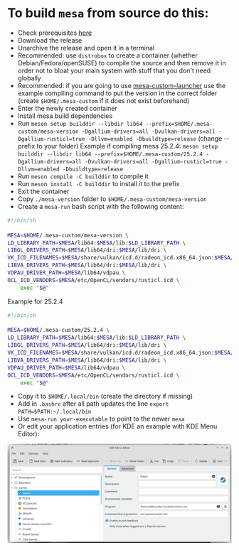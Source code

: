 # To build `mesa` from source do this:
* Check prerequisites [here](https://docs.mesa3d.org/install.html)
* Download the release
* Unarchive the release and open it in a terminal
* Recommended: use `distrobox` to create a container (whether Debian/Fedora/openSUSE) to compile the source and then remove it in order not to bloat your main system with stuff that you don't need globally
* Recommended: if you are going to use [mesa-custom-launcher](https://github.com/AleksandarBayrev/mesa-custom-launcher) use the example compiling command to put the version in the correct folder (create `$HOME/.mesa-custom` if it does not exist beforehand)
* Enter the newly created container
* Install mesa build dependencies
* Run `meson setup builddir --libdir lib64 --prefix=$HOME/.mesa-custom/mesa-version -Dgallium-drivers=all -Dvulkan-drivers=all -Dgallium-rusticl=true -Dllvm=enabled -Dbuildtype=release` (change --prefix to your folder)
Example if compiling mesa 25.2.4: `meson setup builddir --libdir lib64 --prefix=$HOME/.mesa-custom/25.2.4 -Dgallium-drivers=all -Dvulkan-drivers=all -Dgallium-rusticl=true -Dllvm=enabled -Dbuildtype=release`
* Run `meson compile -C builddir` to compile it
* Run `meson install -C builddir` to install it to the prefix
* Exit the container
* Copy `./mesa-version` folder to `$HOME/.mesa-custom/mesa-version`
* Create a `mesa-run` bash script with the following content:
```bash
#!/bin/sh

MESA=$HOME/.mesa-custom/mesa-version \
LD_LIBRARY_PATH=$MESA/lib64:$MESA/lib:$LD_LIBRARY_PATH \
LIBGL_DRIVERS_PATH=$MESA/lib64/dri:$MESA/lib/dri \
VK_ICD_FILENAMES=$MESA/share/vulkan/icd.d/radeon_icd.x86_64.json:$MESA/share/vulkan/icd.d/radeon_icd.x86.json \
LIBVA_DRIVERS_PATH=$MESA/lib64/dri:$MESA/lib/dri \
VDPAU_DRIVER_PATH=$MESA/lib64/vdpau \
OCL_ICD_VENDORS=$MESA/etc/OpenCL/vendors/rusticl.icd \
    exec "$@"
```
Example for 25.2.4
```bash
#!/bin/sh

MESA=$HOME/.mesa-custom/25.2.4 \
LD_LIBRARY_PATH=$MESA/lib64:$MESA/lib:$LD_LIBRARY_PATH \
LIBGL_DRIVERS_PATH=$MESA/lib64/dri:$MESA/lib/dri \
VK_ICD_FILENAMES=$MESA/share/vulkan/icd.d/radeon_icd.x86_64.json:$MESA/share/vulkan/icd.d/radeon_icd.x86.json \
LIBVA_DRIVERS_PATH=$MESA/lib64/dri:$MESA/lib/dri \
VDPAU_DRIVER_PATH=$MESA/lib64/vdpau \
OCL_ICD_VENDORS=$MESA/etc/OpenCL/vendors/rusticl.icd \
    exec "$@"
```
* Copy it to `$HOME/.local/bin` (create the directory if missing)
* Add in `.bashrc` after all path updates the line `export PATH=$PATH:~/.local/bin`
* Use `mesa-run your-executable` to point to the newer `mesa`
* Or edit your application entries (for KDE an example with KDE Menu Editor):
<img src="./kde-menu-howto.png" />